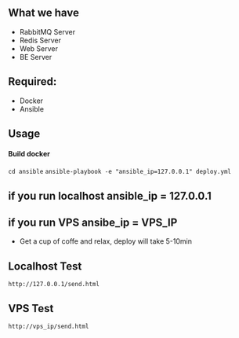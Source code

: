 What we have
------------
- RabbitMQ Server
- Redis Server
- Web Server
- BE Server

Required:
------
- Docker
- Ansible

Usage
------

#### Build docker
`cd ansible`
`ansible-playbook -e "ansible_ip=127.0.0.1" deploy.yml`
   ## if you run localhost ansible_ip = 127.0.0.1
   ## if you run VPS ansibe_ip = VPS_IP
- Get a cup of coffe and relax, deploy will take 5-10min

Localhost Test
------
`http://127.0.0.1/send.html`

VPS Test
-------
`http://vps_ip/send.html`
